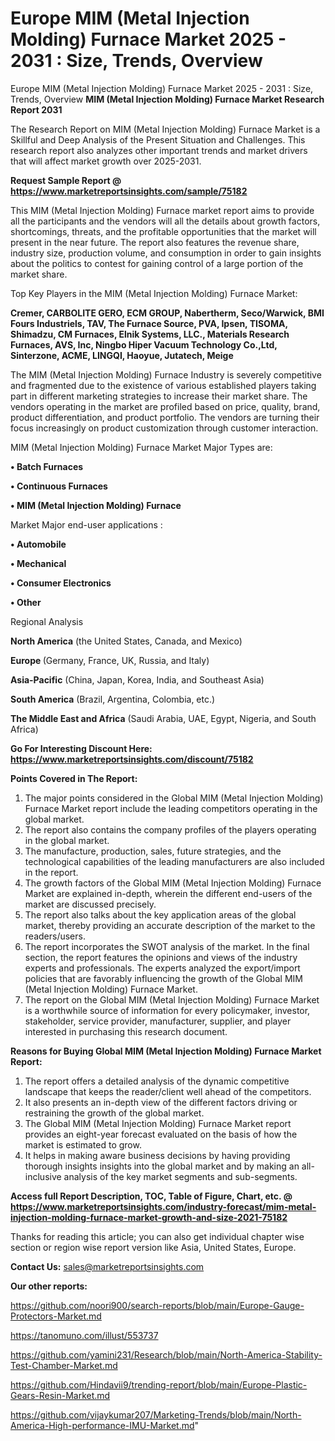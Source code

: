 # Europe MIM (Metal Injection Molding) Furnace Market 2025 - 2031 : Size, Trends, Overview
Europe MIM (Metal Injection Molding) Furnace Market 2025 - 2031 : Size, Trends, Overview
<strong>MIM (Metal Injection Molding) Furnace Market Research Report 2031</strong>

The Research Report on MIM (Metal Injection Molding) Furnace Market is a Skillful and Deep Analysis of the Present Situation and Challenges. This research report also analyzes other important trends and market drivers that will affect market growth over 2025-2031.

<strong>Request Sample Report @ <a href=https://www.marketreportsinsights.com/sample/75182>https://www.marketreportsinsights.com/sample/75182</a></strong>

This MIM (Metal Injection Molding) Furnace market report aims to provide all the participants and the vendors will all the details about growth factors, shortcomings, threats, and the profitable opportunities that the market will present in the near future. The report also features the revenue share, industry size, production volume, and consumption in order to gain insights about the politics to contest for gaining control of a large portion of the market share.

Top Key Players in the MIM (Metal Injection Molding) Furnace Market:

<strong>Cremer, CARBOLITE GERO, ECM GROUP, Nabertherm, Seco/Warwick, BMI Fours Industriels, TAV, The Furnace Source, PVA, Ipsen, TISOMA, Shimadzu, CM Furnaces, Elnik Systems, LLC., Materials Research Furnaces, AVS, Inc, Ningbo Hiper Vacuum Technology Co.,Ltd, Sinterzone, ACME, LINGQI, Haoyue, Jutatech, Meige</strong>

The MIM (Metal Injection Molding) Furnace Industry is severely competitive and fragmented due to the existence of various established players taking part in different marketing strategies to increase their market share. The vendors operating in the market are profiled based on price, quality, brand, product differentiation, and product portfolio. The vendors are turning their focus increasingly on product customization through customer interaction.

MIM (Metal Injection Molding) Furnace Market Major Types are:

<strong>• Batch Furnaces

• Continuous Furnaces

• MIM (Metal Injection Molding) Furnace</strong>

Market Major end-user applications :

<strong>• Automobile

• Mechanical

• Consumer Electronics

• Other</strong>

Regional Analysis

</u><strong><b>North America</b></strong> (the United States, Canada, and Mexico)

<strong><b>Europe </b></strong>(Germany, France, UK, Russia, and Italy)

<strong><b>Asia-Pacific</b></strong> (China, Japan, Korea, India, and Southeast Asia)

<strong><b>South America</b></strong> (Brazil, Argentina, Colombia, etc.)

<strong><b>The Middle East and Africa</b></strong> (Saudi Arabia, UAE, Egypt, Nigeria, and South Africa)

<strong>Go For Interesting Discount Here: <a href=https://www.marketreportsinsights.com/discount/75182>https://www.marketreportsinsights.com/discount/75182</a></strong>

<strong>Points Covered in The Report:</strong>
<ol>
  <li>The major points considered in the Global MIM (Metal Injection Molding) Furnace Market report include the leading competitors operating in the global market.</li>
  <li>The report also contains the company profiles of the players operating in the global market.</li>
  <li>The manufacture, production, sales, future strategies, and the technological capabilities of the leading manufacturers are also included in the report.</li>
  <li>The growth factors of the Global MIM (Metal Injection Molding) Furnace Market are explained in-depth, wherein the different end-users of the market are discussed precisely.</li>
  <li>The report also talks about the key application areas of the global market, thereby providing an accurate description of the market to the readers/users.</li>
  <li>The report incorporates the SWOT analysis of the market. In the final section, the report features the opinions and views of the industry experts and professionals. The experts analyzed the export/import policies that are favorably influencing the growth of the Global MIM (Metal Injection Molding) Furnace Market.</li>
  <li>The report on the Global MIM (Metal Injection Molding) Furnace Market is a worthwhile source of information for every policymaker, investor, stakeholder, service provider, manufacturer, supplier, and player interested in purchasing this research document.</li>
</ol>
<strong>Reasons for Buying Global MIM (Metal Injection Molding) Furnace Market Report:</strong>

<ol>
  <li>The report offers a detailed analysis of the dynamic competitive landscape that keeps the reader/client well ahead of the competitors.</li>
  <li>It also presents an in-depth view of the different factors driving or restraining the growth of the global market.</li>
  <li>The Global MIM (Metal Injection Molding) Furnace Market report provides an eight-year forecast evaluated on the basis of how the market is estimated to grow.</li>
  <li>It helps in making aware business decisions by having providing thorough insights insights into the global market and by making an all-inclusive analysis of the key market segments and sub-segments.</li>
</ol>
<strong>Access full Report Description, TOC, Table of Figure, Chart, etc. @ <a href=https://www.marketreportsinsights.com/industry-forecast/mim-metal-injection-molding-furnace-market-growth-and-size-2021-75182>https://www.marketreportsinsights.com/industry-forecast/mim-metal-injection-molding-furnace-market-growth-and-size-2021-75182</a></strong>


Thanks for reading this article; you can also get individual chapter wise section or region wise report version like Asia, United States, Europe.

<strong>Contact Us:</strong>
sales@marketreportsinsights.com

<strong>Our other reports:</strong>

<a href=https://github.com/noori900/search-reports/blob/main/Europe-Gauge-Protectors-Market.md>https://github.com/noori900/search-reports/blob/main/Europe-Gauge-Protectors-Market.md</a>

<a href=https://tanomuno.com/illust/553737>https://tanomuno.com/illust/553737</a>

<a href=https://github.com/yamini231/Research/blob/main/North-America-Stability-Test-Chamber-Market.md>https://github.com/yamini231/Research/blob/main/North-America-Stability-Test-Chamber-Market.md</a>

<a href=https://github.com/Hindavii9/trending-report/blob/main/Europe-Plastic-Gears-Resin-Market.md>https://github.com/Hindavii9/trending-report/blob/main/Europe-Plastic-Gears-Resin-Market.md</a>

<a href=https://github.com/vijaykumar207/Marketing-Trends/blob/main/North-America-High-performance-IMU-Market.md>https://github.com/vijaykumar207/Marketing-Trends/blob/main/North-America-High-performance-IMU-Market.md</a>"
